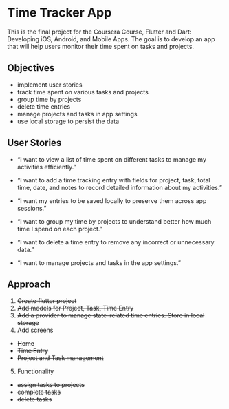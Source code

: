 # Time Tracker App

This is the final project for the Coursera Course, Flutter and Dart: Developing iOS, Android, and Mobile Apps. The goal is to develop an app that will help users monitor their time spent on tasks and projects.

## Objectives

- implement user stories
- track time spent on various tasks and projects
- group time by projects
- delete time entries
- manage projects and tasks in app settings
- use local storage to persist the data

## User Stories

- “I want to view a list of time spent on different tasks to manage my activities efficiently.”

- “I want to add a time tracking entry with fields for project, task, total time, date, and notes to record detailed information about my activities.”

- “I want my entries to be saved locally to preserve them across app sessions.”

- “I want to group my time by projects to understand better how much time I spend on each project.”

- “I want to delete a time entry to remove any incorrect or unnecessary data.”

- “I want to manage projects and tasks in the app settings.”

## Approach

1. ~~Create flutter project~~
2. ~~Add models for Project, Task, Time Entry~~
3. ~~Add a provider to manage state-related time entries. Store in local storage~~
4. Add screens

- ~~Home~~
- ~~Time Entry~~
- ~~Project and Task management~~

5. Functionality

- ~~assign tasks to projects~~
- ~~complete tasks~~
- ~~delete tasks~~
